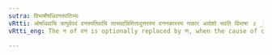 ```yaml
---
sutra: विभाषौषधिवनस्पतिभ्यः
vRtti: ओषधिवाचि यत्पूर्वपदं वनस्पतिवाचि तत्स्थान्निमित्तादुत्तरस्य वननकारस्य णकार आदेशो भवति विभाषा ॥ _Karika_:- फली वनस्पतिर्ज्ञेयो वृक्षाः पुष्पफलोपगाः । ओषधः फलपाकान्ता लता गुल्माश्च वीरुधः ॥
vRtti_eng: The न of वन is optionally replaced by ण, when the cause of change occurs in the first member of the compound and which denotes a perrenial herb or a forest tree.

---
```

